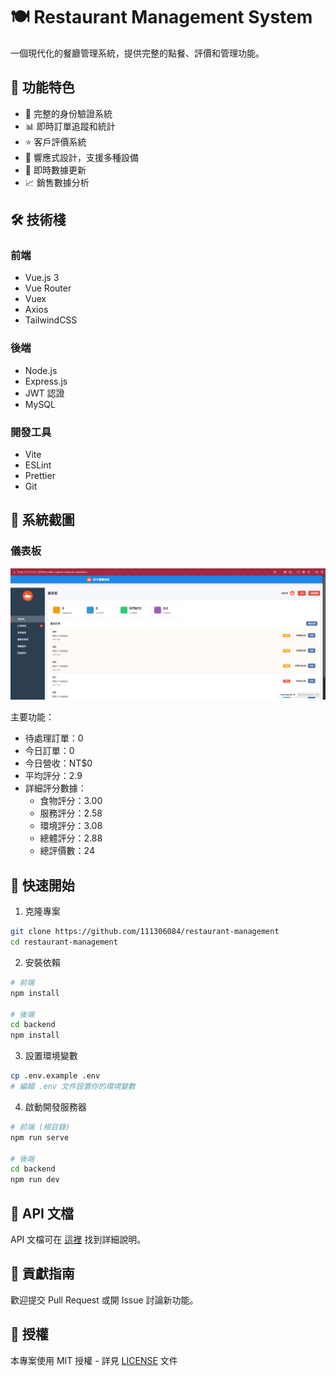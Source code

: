 # 🍽️ Restaurant Management System

一個現代化的餐廳管理系統，提供完整的點餐、評價和管理功能。

## 🚀 功能特色

- 🔐 完整的身份驗證系統
- 📊 即時訂單追蹤和統計
- ⭐ 客戶評價系統
- 📱 響應式設計，支援多種設備
- 🔄 即時數據更新
- 📈 銷售數據分析

## 🛠️ 技術棧

### 前端
- Vue.js 3
- Vue Router
- Vuex
- Axios
- TailwindCSS

### 後端
- Node.js
- Express.js
- JWT 認證
- MySQL

### 開發工具
- Vite
- ESLint
- Prettier
- Git

## 📸 系統截圖

### 儀表板
![儀表板](screenshots/dashboard.png)

主要功能：
- 待處理訂單：0
- 今日訂單：0
- 今日營收：NT$0
- 平均評分：2.9
- 詳細評分數據：
  - 食物評分：3.00
  - 服務評分：2.58
  - 環境評分：3.08
  - 總體評分：2.88
  - 總評價數：24

## 🚀 快速開始

1. 克隆專案
```bash
git clone https://github.com/111306084/restaurant-management
cd restaurant-management
```

2. 安裝依賴
```bash
# 前端
npm install

# 後端
cd backend
npm install
```

3. 設置環境變數
```bash
cp .env.example .env
# 編輯 .env 文件設置你的環境變數
```

4. 啟動開發服務器
```bash
# 前端 (根目錄)
npm run serve

# 後端
cd backend
npm run dev
```

## 📝 API 文檔

API 文檔可在 [這裡](docs/api.md) 找到詳細說明。

## 🤝 貢獻指南

歡迎提交 Pull Request 或開 Issue 討論新功能。

## 📄 授權

本專案使用 MIT 授權 - 詳見 [LICENSE](LICENSE) 文件

